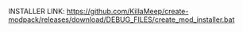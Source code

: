 INSTALLER LINK: https://github.com/KillaMeep/create-modpack/releases/download/DEBUG_FILES/create_mod_installer.bat
